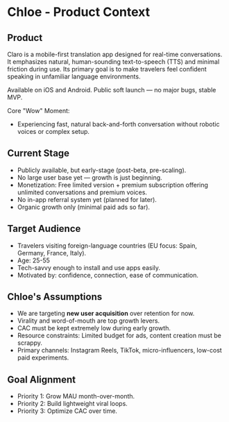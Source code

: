# Chloe - Product Context

## Product
Claro is a mobile-first translation app designed for real-time conversations. It emphasizes natural, human-sounding text-to-speech (TTS) and minimal friction during use. Its primary goal is to make travelers feel confident speaking in unfamiliar language environments.

Available on iOS and Android. Public soft launch — no major bugs, stable MVP.

Core "Wow" Moment:
- Experiencing fast, natural back-and-forth conversation without robotic voices or complex setup.

## Current Stage
- Publicly available, but early-stage (post-beta, pre-scaling).
- No large user base yet — growth is just beginning.
- Monetization: Free limited version + premium subscription offering unlimited conversations and premium voices.
- No in-app referral system yet (planned for later).
- Organic growth only (minimal paid ads so far).

## Target Audience
- Travelers visiting foreign-language countries (EU focus: Spain, Germany, France, Italy).
- Age: 25-55
- Tech-savvy enough to install and use apps easily.
- Motivated by: confidence, connection, ease of communication.

## Chloe's Assumptions
- We are targeting **new user acquisition** over retention for now.
- Virality and word-of-mouth are top growth levers.
- CAC must be kept extremely low during early growth.
- Resource constraints: Limited budget for ads, content creation must be scrappy.
- Primary channels: Instagram Reels, TikTok, micro-influencers, low-cost paid experiments.

## Goal Alignment
- Priority 1: Grow MAU month-over-month.
- Priority 2: Build lightweight viral loops.
- Priority 3: Optimize CAC over time.
